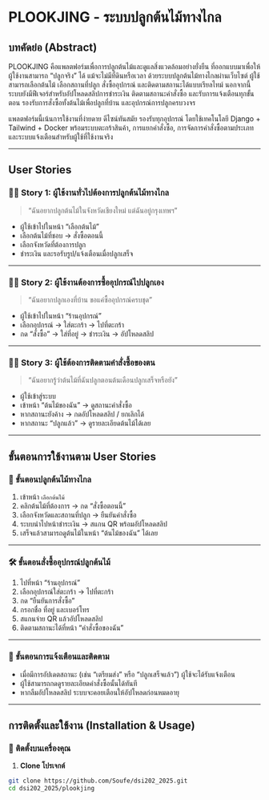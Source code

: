 # PLOOKJING - ระบบปลูกต้นไม้ทางไกล

## บทคัดย่อ (Abstract)

PLOOKJING คือแพลตฟอร์มเพื่อการปลูกต้นไม้และดูแลสิ่งแวดล้อมอย่างยั่งยืน ที่ออกแบบมาเพื่อให้ผู้ใช้งานสามารถ “ปลูกจริง” ได้ แม้จะไม่มีที่ดินหรือเวลา ด้วยระบบปลูกต้นไม้ทางไกลผ่านเว็บไซต์ ผู้ใช้สามารถเลือกต้นไม้ เลือกสถานที่ปลูก สั่งซื้ออุปกรณ์ และติดตามสถานะได้แบบเรียลไทม์ นอกจากนี้ระบบยังมีฟีเจอร์สำหรับอัปโหลดสลิปการชำระเงิน ติดตามสถานะคำสั่งซื้อ และรับการแจ้งเตือนทุกขั้นตอน รองรับการสั่งซื้อทั้งต้นไม้เพื่อปลูกที่บ้าน และอุปกรณ์การปลูกครบวงจร

แพลตฟอร์มนี้เน้นการใช้งานที่ง่ายดาย ดีไซน์ทันสมัย รองรับทุกอุปกรณ์ โดยใช้เทคโนโลยี Django + Tailwind + Docker พร้อมระบบตะกร้าสินค้า, การแยกคำสั่งซื้อ, การจัดการคำสั่งซื้อตามประเภท และระบบแจ้งเตือนสำหรับผู้ใช้ที่ใช้งานจริง

---

## User Stories

### 🧑‍🌾 Story 1: ผู้ใช้งานทั่วไปต้องการปลูกต้นไม้ทางไกล
> “ฉันอยากปลูกต้นไม้ในจังหวัดเชียงใหม่ แต่ฉันอยู่กรุงเทพฯ”

- ผู้ใช้เข้าไปในหน้า “เลือกต้นไม้”
- เลือกต้นไม้ที่ชอบ → สั่งซื้อตอนนี้
- เลือกจังหวัดที่ต้องการปลูก
- ชำระเงิน และรอรับรูป/แจ้งเตือนเมื่อปลูกเสร็จ

---

### 🧑‍🔧 Story 2: ผู้ใช้งานต้องการซื้ออุปกรณ์ไปปลูกเอง
> “ฉันอยากปลูกเองที่บ้าน ขอแค่ซื้ออุปกรณ์ครบชุด”

- ผู้ใช้เข้าไปในหน้า “ร้านอุปกรณ์”
- เลือกอุปกรณ์ → ใส่ตะกร้า → ไปที่ตะกร้า
- กด “สั่งซื้อ” → ใส่ที่อยู่ → ชำระเงิน → อัปโหลดสลิป

---

### 🧑‍💻 Story 3: ผู้ใช้ต้องการติดตามคำสั่งซื้อของตน
> “ฉันอยากรู้ว่าต้นไม้ที่ฉันปลูกตอนต้นเดือนปลูกเสร็จหรือยัง”

- ผู้ใช้เข้าสู่ระบบ
- เข้าหน้า “ต้นไม้ของฉัน” → ดูสถานะคำสั่งซื้อ
- หากสถานะยังค้าง → กดอัปโหลดสลิป / ยกเลิกได้
- หากสถานะ “ปลูกแล้ว” → ดูรายละเอียดต้นไม้ได้เลย

---

## ขั้นตอนการใช้งานตาม User Stories

### 🌲 ขั้นตอนปลูกต้นไม้ทางไกล

1. เข้าหน้า `เลือกต้นไม้`
2. คลิกต้นไม้ที่ต้องการ → กด “สั่งซื้อตอนนี้”
3. เลือกจังหวัดและสถานที่ปลูก → ยืนยันคำสั่งซื้อ
4. ระบบนำไปหน้าชำระเงิน → สแกน QR พร้อมอัปโหลดสลิป
5. เสร็จแล้วสามารถดูต้นไม้ในหน้า “ต้นไม้ของฉัน” ได้เลย

---

### 🛠 ขั้นตอนสั่งซื้ออุปกรณ์ปลูกต้นไม้

1. ไปที่หน้า “ร้านอุปกรณ์”
2. เลือกอุปกรณ์ใส่ตะกร้า → ไปที่ตะกร้า
3. กด “ยืนยันการสั่งซื้อ”
4. กรอกชื่อ ที่อยู่ และเบอร์โทร
5. สแกนจ่าย QR แล้วอัปโหลดสลิป
6. ติดตามสถานะได้ที่หน้า “คำสั่งซื้อของฉัน”

---

### 🔔 ขั้นตอนการแจ้งเตือนและติดตาม

- เมื่อมีการอัปเดตสถานะ (เช่น “เตรียมส่ง” หรือ “ปลูกเสร็จแล้ว”) ผู้ใช้จะได้รับแจ้งเตือน
- ผู้ใช้สามารถกดดูรายละเอียดคำสั่งซื้อนั้นได้ทันที
- หากลืมอัปโหลดสลิป ระบบจะคอยเตือนให้อัปโหลดก่อนหมดอายุ

---

## การติดตั้งและใช้งาน (Installation & Usage)

### 🔧 ติดตั้งบนเครื่องคุณ

1. **Clone โปรเจกต์**
```bash
git clone https://github.com/Soufe/dsi202_2025.git
cd dsi202_2025/plookjing